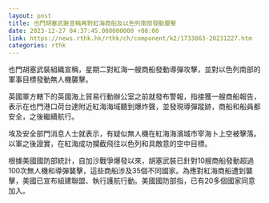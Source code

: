 ```yaml
---
layout: post
title: 也門胡塞武裝宣稱再對紅海商船及以色列南部發動襲擊
date: 2023-12-27 04:37:45.000000000 +08:00
link: https://news.rthk.hk/rthk/ch/component/k2/1733863-20231227.htm
categories: rthk
---
```


也門胡塞武裝組織宣稱，星期二對紅海一艘商船發動導彈攻擊，並對以色列南部的軍事目標發動無人機襲擊。

英國軍方轄下的英國海上貿易行動辦公室之前就發布警報，指接獲一艘商船報告，表示在也門港口荷台達附近紅海海域聽到爆炸聲，並發現導彈蹤跡，商船和船員都安全，之後繼續航行。

埃及安全部門消息人士就表示，有疑似無人機在紅海海濱城市宰海卜上空被擊落。以軍之後證實，在紅海成功攔截飛往以色列和具敵意的空中目標。

根據美國國防部統計，自加沙戰爭爆發以來，胡塞武裝已針對10艘商船發動超過100次無人機和導彈襲擊，這些商船涉及35個不同國家。為應對紅海商船遭到襲擊，美國已宣布組建聯盟、執行護航行動。美國國防部指，已有20多個國家同意加入。
